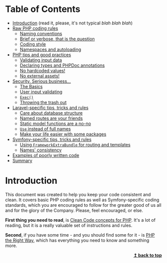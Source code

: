 # Table of Contents

* [Introduction](#introduction) (read it, please, it's not typical *blah blah blah*)
* [Raw PHP coding rules](raw-php-coding-rules/README.md#raw-php-coding-rules)
    * [Naming conventions](raw-php-coding-rules/README.md#naming-conventions)
    * [Brief or verbose, that is the question](raw-php-coding-rules/README.md#brief-or-verbose-that-is-the-question)
    * [Coding style](raw-php-coding-rules/README.md#coding-style)
    * [Namespaces and autoloading](raw-php-coding-rules/README.md#namespaces-and-autoloading)
* [PHP tips and good practices](php-tips-and-good-practices/README.md#php-tips-and-good-practices)
    * [Validating input data](php-tips-and-good-practices/README.md#validating-input-data)
    * [Declaring types and PHPDoc annotations](php-tips-and-good-practices/README.md#declaring-types-and-phpdoc-annotations)
    * [No hardcoded values!](php-tips-and-good-practices/README.md#no-hardcoded-values)
    * [No external assets!](php-tips-and-good-practices/README.md#no-external-assets)
* [Security. Serious business...](security-serious-business/README.md#security-serious-business)
    * [The Basics](security-serious-business/README.md#the-basics)
    * [User input validating](security-serious-business/README.md#user-input-validating)
    * [`Exec()`](security-serious-business/README.md#exec)
    * [Throwing the trash out](security-serious-business/README.md#throwing-the-trash-out)
* [Laravel-specific tips, tricks and rules](laravel-specific-tips-tricks-and-rules/README.md#laravel-specific-tips-tricks-and-rules)
    * [Care about database structure](laravel-specific-tips-tricks-and-rules/README.md#care-about-database-structure)
    * [Named routes are your friends](laravel-specific-tips-tricks-and-rules/README.md#named-routes-are-your-friends)
    * [Static model functions are a no-no](laravel-specific-tips-tricks-and-rules/README.md#static-model-functions-are-a-no-no)
    * [`Use` instead of full names](laravel-specific-tips-tricks-and-rules/README.md#use-instead-of-full-names)
    * [Make your life easier with some packages](laravel-specific-tips-tricks-and-rules/README.md#make-your-life-easier-with-some-packages)
 * [Symfony-specific tips, tricks and rules](symfony-specific-tips-tricks-and-rules/README.md#symfony-specific-tips-tricks-and-rules)
    * [Using `FrameworkExtraBundle` for routing and templates](symfony-specific-tips-tricks-and-rules/README.md#using-frameworkextrabundle-for-routing-and-templates)
    * [Names' consistency](symfony-specific-tips-tricks-and-rules/README.md#names-consistency)
 * [Examples of poorly written code](examples-of-poorly-written-code/README.md#examples-of-poorly-written-code)
 * [Summary](summary/README.md#summary)


# Introduction

This document was created to help you keep your code consistent and clean. It covers basic PHP coding rules as well as Symfony-specific coding standards, which you are encouraged to follow for the greater good of us all and for the glory of the Company. Please, feel encouraged, or else.

**First thing you need to read**, is [Clean Code concepts for PHP](https://github.com/ucreate-marcinw/clean-code-php). It's a lot of reading, but it is a really valuable set of instructions and rules.

**Second**, if you have some time - and you should find some for it - is [PHP the Right Way](http://www.phptherightway.com), which has everything you need to know and something more.

<div align="right">
    <b><a href="#top">↥ back to top</a></b>
</div>
